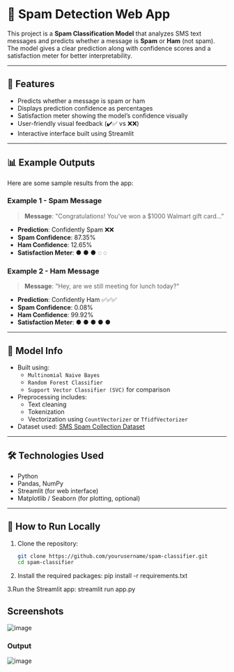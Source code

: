 # 📧 Spam Detection Web App

This project is a **Spam Classification Model** that analyzes SMS text messages and predicts whether a message is **Spam** or **Ham** (not spam). The model gives a clear prediction along with confidence scores and a satisfaction meter for better interpretability.

---

## 🚀 Features

- Predicts whether a message is spam or ham
- Displays prediction confidence as percentages
- Satisfaction meter showing the model’s confidence visually
- User-friendly visual feedback (✔️✅ vs ❌❌)
- Interactive interface built using Streamlit

---

## 📊 Example Outputs

Here are some sample results from the app:

### Example 1 - Spam Message
> **Message**: "Congratulations! You've won a $1000 Walmart gift card..."
- **Prediction**: Confidently Spam ❌❌
- **Spam Confidence**: 87.35%
- **Ham Confidence**: 12.65%
- **Satisfaction Meter**: ● ● ● ◌ ◌

### Example 2 - Ham Message
> **Message**: "Hey, are we still meeting for lunch today?"
- **Prediction**: Confidently Ham ✅✅✅
- **Spam Confidence**: 0.08%
- **Ham Confidence**: 99.92%
- **Satisfaction Meter**: ● ● ● ● ●

---

## 🧠 Model Info

- Built using:
  - `Multinomial Naive Bayes`
  - `Random Forest Classifier`
  - `Support Vector Classifier (SVC)` for comparison
- Preprocessing includes:
  - Text cleaning
  - Tokenization
  - Vectorization using `CountVectorizer` or `TfidfVectorizer`
- Dataset used: [SMS Spam Collection Dataset](https://www.kaggle.com/datasets/uciml/sms-spam-collection-dataset)

---

## 🛠 Technologies Used

- Python
- Pandas, NumPy
- Streamlit (for web interface)
- Matplotlib / Seaborn (for plotting, optional)

---

## 🧪 How to Run Locally

1. Clone the repository:
   ```bash
   git clone https://github.com/yourusername/spam-classifier.git
   cd spam-classifier

2. Install the required packages:
   pip install -r requirements.txt

3.Run the Streamlit app:
   streamlit run app.py

## Screenshots


![image](https://github.com/user-attachments/assets/17575967-d205-4dd7-97a1-6532800f0fe3)

### Output
![image](https://github.com/user-attachments/assets/55683ac8-e356-4611-9e3e-df8cd2e28bf6)


